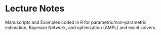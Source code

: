 # Lecture Notes
Manuscripts and Examples coded in R for parametric/non-parametric estimation, Bayesian Network, and optimization (AMPL) and excel solvers.

